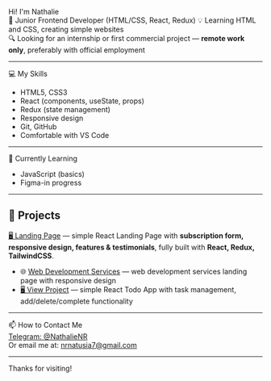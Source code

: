 Hi! I'm Nathalie   
🎯 Junior Frontend Developer (HTML/CSS, React, Redux) 
💡 Learning HTML and CSS, creating simple websites  
🔍 Looking for an internship or first commercial project — **remote work only**, preferably with official employment

---

💻 My Skills  
- HTML5, CSS3
- React (components, useState, props)
- Redux (state management)
- Responsive design  
- Git, GitHub  
- Comfortable with VS Code

---

🌱 Currently Learning  
- JavaScript (basics)  
- Figma-in progress

---

## 📌 Projects
  [🖥️ Landing Page](https://my-landing-project-two.vercel.app/) — simple React Landing Page with **subscription form, responsive design, features & testimonials**, fully built with **React, Redux, TailwindCSS**.
- 🌐 [Web Development Services](https://nrnatalie.github.io/Web-development-services/) — web development services landing page with responsive design
- [🖥️ View Project](https://my-todo-coral-nu.vercel.app/)  — simple React Todo App with task management, add/delete/complete functionality

---

📫 How to Contact Me  
[Telegram: @NathalieNR](https://t.me/NathalieNR)  
Or email me at: nrnatusia7@gmail.com

---

Thanks for visiting!
